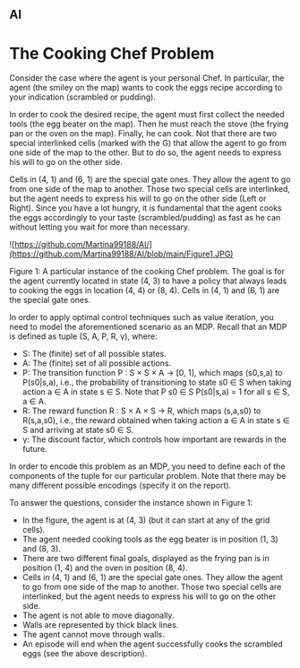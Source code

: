 ## AI

# The Cooking Chef Problem
Consider the case where the agent is your personal Chef.
In particular, the agent (the smiley on the map) wants to cook the eggs recipe according to your
indication (scrambled or pudding).

In order to cook the desired recipe, the agent must first collect the needed tools (the egg beater on the
map). Then he must reach the stove (the frying pan or the oven on the map). Finally, he can cook.
Not that there are two special interlinked cells (marked with the G) that allow the agent to go from
one side of the map to the other. But to do so, the agent needs to express his will to go on the other
side.

Cells in (4, 1) and (6, 1) are the special gate ones. They allow the agent to go from one side of the
map to another. Those two special cells are interlinked, but the agent needs to express his will to go
on the other side (Left or Right).
Since you have a lot hungry, it is fundamental that the agent cooks the eggs accordingly to your taste
(scrambled/pudding) as fast as he can without letting you wait for more than necessary.

![https://github.com/Martina99188/AI/](https://github.com/Martina99188/AI/blob/main/Figure1.JPG)

Figure 1: A particular instance of the cooking Chef problem. The goal is for the agent currently
located in state (4, 3) to have a policy that always leads to cooking the eggs in location (4, 4) or (8, 4).
Cells in (4, 1) and (6, 1) are the special gate ones.

In order to apply optimal control techniques such as value iteration, you need to model the aforementioned scenario as an MDP. Recall that an MDP is defined as tuple (S, A, P, R, γ), where:

+ S: The (finite) set of all possible states.
+ A: The (finite) set of all possible actions.
+ P: The transition function P : S × S × A → [0, 1], which maps (s0,s,a) to P(s0|s,a), i.e., the probability of transitioning to state s0 ∈ S when taking action a ∈ A in state s ∈ S. Note that P s0 ∈ S P(s0|s,a) = 1 for all s ∈ S, a ∈ A.
+ R: The reward function R : S × A × S → R, which maps (s,a,s0) to R(s,a,s0), i.e., the reward obtained when taking action a ∈ A in state s ∈ S and arriving at state s0 ∈ S.
+ γ: The discount factor, which controls how important are rewards in the future.

In order to encode this problem as an MDP, you need to define each of the components of the tuple
for our particular problem. Note that there may be many different possible encodings (specify it on
the report).

To answer the questions, consider the instance shown in Figure 1:

+ In the figure, the agent is at (4, 3) (but it can start at any of the grid cells).
+ The agent needed cooking tools as the egg beater is in position (1, 3) and (8, 3).
+ There are two different final goals, displayed as the frying pan is in position (1, 4) and the oven in position (8, 4).
+ Cells in (4, 1) and (6, 1) are the special gate ones. They allow the agent to go from one side of the map to another. Those two special cells are interlinked, but the agent needs to express his will to go on the other side.
+ The agent is not able to move diagonally.
+ Walls are represented by thick black lines.
+ The agent cannot move through walls.
+ An episode will end when the agent successfully cooks the scrambled eggs (see the above description).
